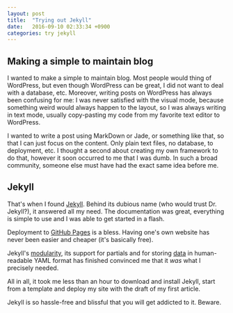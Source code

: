 ```yaml
---
layout: post
title:  "Trying out Jekyll"
date:   2016-09-10 02:33:34 +0900
categories: try jekyll
---
```


## Making a simple to maintain blog

I wanted to make a simple to maintain blog. Most people would thing of WordPress,
but even though WordPress can be great, I did not want to deal with a database, etc.
Moreover, writing posts on WordPress has always been confusing for me: I was never
satisfied with the visual mode, because something weird would always happen to the layout,
so I was always writing in text mode, usually copy-pasting my code from my favorite
text editor to WordPress.

I wanted to write a post using MarkDown or Jade, or something like that, so that I can
just focus on the content. Only plain text files, no database, to deployment, etc.
I thought a second about creating my own framework to do that, however it soon
occurred to me that I was dumb. In such a broad community, someone else must have
had the exact same idea before me.

## Jekyll

That's when I found [Jekyll](https://jekyllrb.com/). Behind its dubious name
(who would trust Dr. Jekyll?), it answered all my need.
The documentation was great, everything is simple to use and I was able to get started
in a flash.

Deployment to [GitHub Pages](https://pages.github.com/) is a bless. Having one's
own website has never been easier and cheaper (it's basically free).

Jekyll's [modularity](https://jekyllrb.com/docs/plugins/), its support for
partials and for storing [data](https://jekyllrb.com/docs/datafiles/) in
human-readable YAML format has finished convinced me that it *was* what I
precisely needed.

All in all, it took me less than an hour to download and install Jekyll,
start from a template and deploy my site with the draft of my first article.

Jekyll is so hassle-free and blissful that you will get addicted to it.
Beware.
